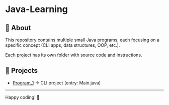 # Java-Learning

## 📌 About
This repository contains multiple small Java programs, each focusing on a specific concept (CLI apps, data structures, OOP, etc.).

Each project has its own folder with source code and instructions.

## 📂 Projects
- [Program_1](Program_1) → CLI project (entry: Main.java)

---

Happy coding! 🚀
